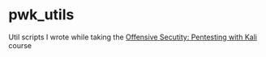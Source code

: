 # pwk_utils

Util scripts I wrote while taking the [Offensive Secutity: Pentesting with Kali](https://www.offensive-security.com/information-security-training/penetration-testing-training-kali-linux/) course
